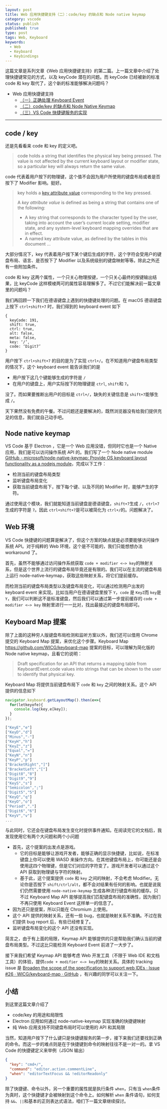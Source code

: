 ```yaml
---
layout: post
title: Web 应用快捷键支持（二）：code/key 的缺点和 Node native keymap
category: vscode
status: publish
published: true
type: post
tags: Web, Keyboard
keywords:
  - Web
  - Keyboard
  - Keybindings
---
```


这篇文章是系列文章《Web 应用快捷键支持》的第二篇。上一篇文章中介绍了处理快捷键常见的方式，以及 keyCode 潜在的问题。而 keyCode 已经被新的标准 code 和 key 取代了，这个新的标准能够解决问题吗？

- Web 应用快捷键支持
  - [（一）正确处理 Keyboard Event](https://rebornix.com/vscode/2019/08/11/web-keyboard-support/)
  - [（二）code/key 的缺点和 Node Native Keymap](https://rebornix.com/vscode/2019/08/25/web-keyboard-support-2/)
  - [（三）VS Code 快捷键服务的实现](https://rebornix.com/vscode/2019/09/11/web-keyboard-support-3/)

---

## code / key

还是先看看来 code 和 key 的定义吧。

> code holds a string that identifies the physical key being pressed. The value is not affected by the current keyboard layout or modifier state, so a particular key will always return the same value.

code 代表着用户按下的物理键，这个值不会因为用户所使用的键盘布局或者是否按下了 Modifier 影响。挺好。

> key holds a  [key attribute value](https://www.w3.org/TR/uievents-key/#key-attribute-value)  corresponding to the key pressed.
>
> A *key attribute value* is defined as being a string that contains one of the following:
> * A key string that corresponds to the character typed by the user, taking into account the user’s current locale setting, modifier state, and any system-level keyboard mapping overrides that are in effect.
> * A named key attribute value, as defined by the tables in this document …

大部分情况下，key 代表着用户按下某个键后生成的字符，这个字符会受用户的键盘布局、语言、是否按下了 Modifier 以及系统级别的键盘映射等等。除此之外还有一些附加条件。

code 和 key 这两个属性，一个只关心物理按键，一个只关心最终的按键输出结果，比 keyCode 这样模棱两可的属性容易理解多了。不过它们能解决前一篇文章里的问题吗？

我们再回顾一下我们在德语键盘上遇到的快捷键处理的问题。在 macOS 德语键盘上按下 `ctrl+shift+7` 时，我们得到的 keyboard event 如下

```
{
  keyCode: 191,
  shift: true,
  ctrl: true,
  alt: false,
  meta: false,
  key: ‘/’,
  code: ‘Digit7’
}
```

用户按下 `ctrl+shift+7` 的目的是为了实现 `ctrl+/`。在不知道用户键盘布局类型的情况下，这个 keyboard event 能告诉我们的是

* 用户按下这几个键能够生成的字符是 `/`
* 在用户的键盘上，用户实际按下的物理键是 `ctrl`, `shift`和 `7`。

没了。而如果要推断出用户的目标是 `ctrl+/`，缺失的关键信息是 `shift+7`能够生成 `/`。

天下果然没有免费的午餐。不过问题还是要解决的，既然浏览器没有给我们提供充足的信息，我们就自己动手吧。

## Node native keymap
VS Code 基于 Electron ，它是一个 Web 应用没错，但同时它也是一个 Native 应用，我们是可以访问操作系统 API 的。我们写了一个 Node native module [GitHub - microsoft/node-native-keymap: Provide OS keyboard layout functionality as a nodejs module](https://github.com/microsoft/node-native-keymap)，完成以下工作：

* 检测当前的键盘布局类型
* 监听键盘布局变化
* 获取当前键盘布局下，按下每个键、以及不同的 Modifier 时，能够产生的字符。

通过使用这个模块，我们就能知道当前键盘是德语键盘，`shift+7`生成 `/`，`ctrl+7`生成的字符是 `7`。因此 `ctrl+shift+7`是可以被简化为 `ctrl+/`的。问题解决了。

## Web 环境
VS Code 快捷键的问题算是解决了，但这个方案的缺点就是必须要能够访问操作系统 API。对于纯粹的 Web 环境，这个是不可能的，我们只能想想办法 workaround 了。

首先，虽然不能够通过访问操作系统获取 `code + modifier <—> key`的映射关系，但是这个世界上流行的键盘布局毕竟还是有限的。我们可以在主流的键盘布局上运行 node-native-keymap，获取这些映射关系，将它们提前缓存。

而检测当前的键盘布局类型以及键盘布局变化，可以通过检测用户出发的 keyboard event 来实现。比如当用户在德语键盘里按下 `Y`，`code` 是 `KeyZ`而 `key`是`Y`，我们可以判断这不是标准键盘，然后我们可以通过第一步提前缓存的 `code + modifier <—> key` 映射里进行一一比对，找出最接近的键盘布局即可。

## Keyboard Map 提案
除了上面的这种穷人版键盘布局检测和监听方案以外，我们还可以借用 Chrome 提交的 Keyboard Map 提案，来优化这个步骤。Keyboard Map https://github.com/WICG/keyboard-map 提案的目标，可以理解为简化版的 Node native keymap，且看它的说明：

> Draft specification for an API that returns a mapping table from KeyboardEvent.code values into strings that can be shown to the user to identify that physical key.

Keyboard Map 将提供当前键盘布局下 `code` 和 `key` 之间的映射关系。这个 API 提供的信息如下

```js
navigator.keyboard.getLayoutMap().then(e=>{
  for(letkeyofe){
    console.log(key,e[key]);
  }
});

["KeyE","e"]
["KeyD","d"]
["Minus","-"]
["KeyH","h"]
["KeyZ","z"]
["Equal","="]
["KeyN","n"]
["KeyP","p"]
["BracketRight","]"]
["BracketLeft","["]
["Digit8","8"]
["Digit9","9"]
["KeyS","s"]
["Semicolon",";"]
["Digit5","5"]
["KeyQ","q"]
["KeyO","o"]
["Period","."]
["Digit6","6"]
["KeyV","v"]
...
```

与此同时，它还会在键盘布局发生变化时提供事件通知。在阅读完它的文档后，我发现使用它有两个大问题和两个小问题

* 首先，这个提案的出发点是游戏。
	* 它的目标是能够让游戏开发者，能够正确的显示快捷键，比如说，在标准键盘上你可以使用 WASD 来操作方向。在其他键盘布局上，你可能还是会使用这四个物理键，但是它们对应的字符变了。游戏开发者可以通过这个 API 获取到物理键与字符的映射。
	* 基于此，这个提案提供 `code` 和 `key` 之间的映射，不会考虑 Modifier。无论你是否按下 `shift/ctrl/alt`，都不会对结果有任何的影响。也就是说我们仍然需要使用 `node-native-keymap` 生成各种流行键盘布局的缓存。只不过 Keyboard Map API 能够提高我们匹配键盘布局的准确性，因为我们不再只使用 Keyboard Event 这样单一的信息了。
* 因为还只是提案，所以只能在 Chromium 上使用。
* 这个 API 提供的映射关系，还有一些 bug，也就是映射关系不准确。不过在我们提供 bug report 后，有些已经修复了。
* 监听键盘布局变化的这个 API 还没有实现。

简言之，由于有上面的局限，Keymap API 能够提供的只是帮助我们确认当前的键盘布局类型。不过这比只能检测 Keyboard Event 前进了一大步了。

接下来我们希望 Keymap API 能够考虑 Web 开发工具（不限于 Web IDE 和文档工具）的体验，提供`code + modifier <—> key`的映射关系。具体的 tracking issue 是 [Broaden the scope of the specification to support web IDEs · Issue #26 · WICG/keyboard-map · GitHub](https://github.com/WICG/keyboard-map/issues/26) ，有兴趣的同学可以关注一下。

## 小结

到这里这篇文章介绍了

* code/key 的用途和局限性
* Electron 应用如何通过 node-native-keymap 实现准确的快捷键映射
* 纯 Web 应用支持不同键盘布局时可以使用的 API 和其局限

当然，知道用户按下了什么键只是快捷键服务的第一步，接下来我们还要找到正确的命令。而这一步的难点则是在于快捷键到命令的映射往往不是一对一的。拿 VS Code 的快捷键定义来举例（JSON 输出）

```json
{
  "key": "cmd+/",
  "command": "editor.action.commentLine",
  "when": "editorTextFocus && !editorReadonly"
}
```

除了快捷键、命令以外，另一个重要的属性就是执行条件 `when`，只有当 `when`条件为真时，这个快捷键才会被映射到这个命令上。如何解析 `when` 条件语句，如何支持 `&&`、`||`和基本的正则表达式语法，咱们下一篇文章继续探讨。